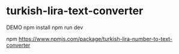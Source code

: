 # turkish-lira-text-converter

DEMO
npm install
npm run dev


npm
https://www.npmjs.com/package/turkish-lira-number-to-text-converter
